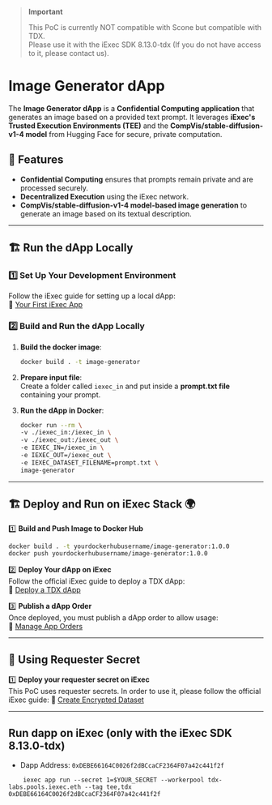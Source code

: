 > **Important**  
>
> This PoC is currently NOT compatible with Scone but compatible with TDX.  
> Please use it with the iExec SDK 8.13.0-tdx (If you do not have access to it, please contact us).

# Image Generator dApp

The **Image Generator dApp** is a **Confidential Computing application** that generates an image based on a provided text prompt. It leverages **iExec's Trusted Execution Environments (TEE)** and the **CompVis/stable-diffusion-v1-4 model** from Hugging Face for secure, private computation.

## 🚀 Features
- **Confidential Computing** ensures that prompts remain private and are processed securely.
- **Decentralized Execution** using the iExec network.
- **CompVis/stable-diffusion-v1-4 model-based image generation** to generate an image based on its textual description.

---

## 🏗 **Run the dApp Locally**

### 1️⃣ **Set Up Your Development Environment**
Follow the iExec guide for setting up a local dApp:  
🔗 [Your First iExec App](https://protocol.docs.iex.ec/for-developers/your-first-app)

### 2️⃣ **Build and Run the dApp Locally**
1. **Build the docker image**:


   ```sh  
   docker build . -t image-generator  
    ```
    
2. **Prepare input file**:  
   Create a folder called `iexec_in` and put inside a **prompt.txt file** containing your prompt.  
   
3. **Run the dApp in Docker**:  


   ```sh  
   docker run --rm \  
   -v ./iexec_in:/iexec_in \  
   -v ./iexec_out:/iexec_out \  
   -e IEXEC_IN=/iexec_in \  
   -e IEXEC_OUT=/iexec_out \  
   -e IEXEC_DATASET_FILENAME=prompt.txt \
   image-generator
    ```
---

## 🏗 **Deploy and Run on iExec Stack** 🌍

1️⃣ **Build and Push Image to Docker Hub**  

   ```sh  
   docker build . -t yourdockerhubusername/image-generator:1.0.0 
   docker push yourdockerhubusername/image-generator:1.0.0  
```
2️⃣ **Deploy Your dApp on iExec**  
   Follow the official iExec guide to deploy a TDX dApp:  
   🔗 [Deploy a TDX dApp](https://protocol.docs.iex.ec/for-developers/confidential-computing/create-your-first-sgx-app)  

3️⃣ **Publish a dApp Order**  
   Once deployed, you must publish a dApp order to allow usage:  
   🔗 [Manage App Orders](https://protocol.docs.iex.ec/for-developers/advanced/manage-your-apporders)  

---

## 🔐 **Using Requester Secret**

1️⃣ **Deploy your requester secret on iExec**  
This PoC uses requester secrets. In order to use it, please follow the official iExec guide: 
🔗 [Create Encrypted Dataset](https://protocol.docs.iex.ec/for-developers/confidential-computing/access-confidential-assets/requester-secrets#push-some-requester-secrets-to-the-sms)

---

## Run dapp on iExec (only with the iExec SDK 8.13.0-tdx)

- Dapp Address: ```0xDEBE66164C0026f2dBCcaCF2364F07a42c441f2f```

```shell 
    iexec app run --secret 1=$YOUR_SECRET --workerpool tdx-labs.pools.iexec.eth --tag tee,tdx 0xDEBE66164C0026f2dBCcaCF2364F07a42c441f2f
```
